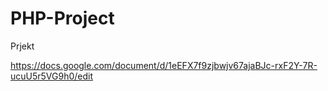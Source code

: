 PHP-Project
===========

Prjekt

https://docs.google.com/document/d/1eEFX7f9zjbwjv67ajaBJc-rxF2Y-7R-ucuU5r5VG9h0/edit

